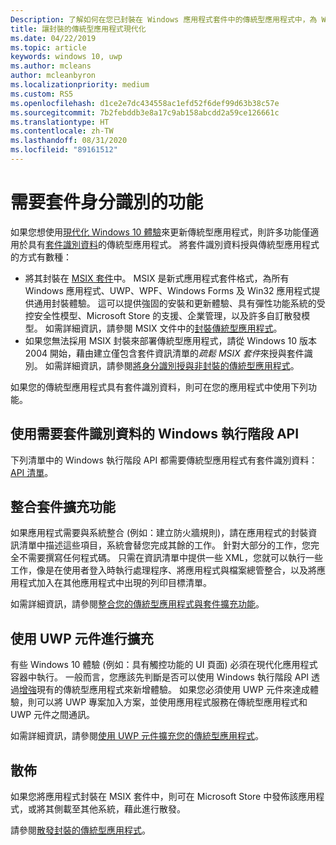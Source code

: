 ```yaml
---
Description: 了解如何在您已封裝在 Windows 應用程式套件中的傳統型應用程式中，為 Windows 10 使用者新增現代化體驗。
title: 讓封裝的傳統型應用程式現代化
ms.date: 04/22/2019
ms.topic: article
keywords: windows 10, uwp
ms.author: mcleans
author: mcleanbyron
ms.localizationpriority: medium
ms.custom: RS5
ms.openlocfilehash: d1ce2e7dc434558ac1efd52f6def99d63b38c57e
ms.sourcegitcommit: 7b2febddb3e8a17c9ab158abcdd2a59ce126661c
ms.translationtype: HT
ms.contentlocale: zh-TW
ms.lasthandoff: 08/31/2020
ms.locfileid: "89161512"
---
```

# <a name="features-that-require-package-identity"></a>需要套件身分識別的功能

如果您想使用[現代化 Windows 10 體驗](index.md)來更新傳統型應用程式，則許多功能僅適用於具有[套件識別資料](/uwp/schemas/appxpackage/uapmanifestschema/element-identity)的傳統型應用程式。 將套件識別資料授與傳統型應用程式的方式有數種：

* 將其封裝在 [MSIX 套件](/windows/msix/desktop/desktop-to-uwp-root)中。 MSIX 是新式應用程式套件格式，為所有 Windows 應用程式、UWP、WPF、Windows Forms 及 Win32 應用程式提供通用封裝體驗。 這可以提供強固的安裝和更新體驗、具有彈性功能系統的受控安全性模型、Microsoft Store 的支援、企業管理，以及許多自訂散發模型。 如需詳細資訊，請參閱 MSIX 文件中的[封裝傳統型應用程式](/windows/msix/desktop/desktop-to-uwp-root)。
* 如果您無法採用 MSIX 封裝來部署傳統型應用程式，請從 Windows 10 版本 2004 開始，藉由建立僅包含套件資訊清單的*疏鬆 MSIX 套件*來授與套件識別。 如需詳細資訊，請參閱[將身分識別授與非封裝的傳統型應用程式](grant-identity-to-nonpackaged-apps.md)。

如果您的傳統型應用程式具有套件識別資料，則可在您的應用程式中使用下列功能。

## <a name="use-windows-runtime-apis-that-require-package-identity"></a>使用需要套件識別資料的 Windows 執行階段 API

下列清單中的 Windows 執行階段 API 都需要傳統型應用程式有套件識別資料：[API 清單](desktop-to-uwp-supported-api.md#list-of-apis)。

## <a name="integrate-with-package-extensions"></a>整合套件擴充功能

如果應用程式需要與系統整合 (例如：建立防火牆規則)，請在應用程式的封裝資訊清單中描述這些項目，系統會替您完成其餘的工作。 針對大部分的工作，您完全不需要撰寫任何程式碼。 只需在資訊清單中提供一些 XML，您就可以執行一些工作，像是在使用者登入時執行處理程序、將應用程式與檔案總管整合，以及將應用程式加入在其他應用程式中出現的列印目標清單。

如需詳細資訊，請參閱[整合您的傳統型應用程式與套件擴充功能](desktop-to-uwp-extensions.md)。

## <a name="extend-with-uwp-components"></a>使用 UWP 元件進行擴充

有些 Windows 10 體驗 (例如：具有觸控功能的 UI 頁面) 必須在現代化應用程式容器中執行。 一般而言，您應該先判斷是否可以使用 Windows 執行階段 API 透過[增強](desktop-to-uwp-enhance.md)現有的傳統型應用程式來新增體驗。 如果您必須使用 UWP 元件來達成體驗，則可以將 UWP 專案加入方案，並使用應用程式服務在傳統型應用程式和 UWP 元件之間通訊。

如需詳細資訊，請參閱[使用 UWP 元件擴充您的傳統型應用程式](desktop-to-uwp-extend.md)。

## <a name="distribute"></a>散佈

如果您將應用程式封裝在 MSIX 套件中，則可在 Microsoft Store 中發佈該應用程式，或將其側載至其他系統，藉此進行散發。

請參閱[散發封裝的傳統型應用程式](desktop-to-uwp-distribute.md)。